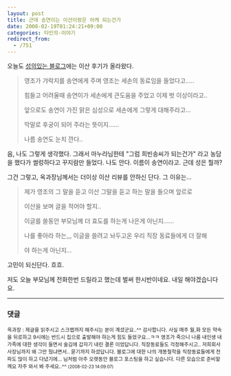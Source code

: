 ```yaml
---
layout: post
title: 근데 송연이는 이산이랑은 어케 되는건가
date: 2008-02-19T01:24:21+09:00
categories: 타인의-이야기
redirect_from:
  - /751
---
```


오늘도 <A href="http://wisenut.tistory.com/72" target=_blank>성의있는 블로그</A>에는 이산 후기가 올라왔다.

<BLOCKQUOTE>영조가 갸락지를 송연에게 주며 영조는 세손의 동료임을 들었다고.....

힘들고 어려울때 송연이가 세손에게 큰도움을 주었고 이제 벗 이상이라고..

앞으로도 송연이 가진 맑은 심성으로 세손에게 그렇게 대해주라고...

막말로 후궁이 되어 주라는 뜻이지......

나름 송연도 눈치 깐다.. </BLOCKQUOTE>음, 나도 그렇게 생각했다. 그래서 마누라님한테 "그럼 희빈송씨가 되는건가" 라고 농담을 했다가 썰렁하다고 꾸지람만 들었다. 나도 안다. 이름이 송연이라고. 근데 성은 뭘까?

그건 그렇고, 옥과장님께서는 더이상 이산 리뷰를 안하신 단다. 그 이유는...

<BLOCKQUOTE>제가 영조의 그 말을 듣고 이산 그말을 듣고 하는 말을 들으며 앞르로

이산을 보며 글을 적어야 할지..

이글를 쓸동안 부모님께 더 효도를 하는게 나은게 아닌지......

나를 좋아라 하는,,, 이글을 쓸려고 놔두고온 우리 직장 동료들에게 더 잘해

야 하는게 아닌지...</BLOCKQUOTE>고민이 되신단다. 흐흐.

저도 오늘 부모님께 전화한번 드릴라고 했는데 벌써 한시반이네요. 내일 해야겠습니다요.

* * *

### 댓글



<!--- cmt:1133 --->
<!--- mail: --->
<!--- parent:0 --->

<small>옥과장 : 제글을 읽주시고 스크랩까지 해주시는 분이 계셨군요..^^ 감사합니다. 사실 매주 월,화 모든 약속을 뒤로하고 9시에는 반드시 집으로 출발해야 하는게 힘도 들었구요...ㅋㅋ 영조가 죽으니 나름 내인생 내가족에 대한 생각이 들면서 술김에 갑자기 내린 결론 이었답니다. 직장동료들도 걱정해주시고.. 저희회사 사장님까지 왜 그만 뒀냐면서.. 묻기까지 하셨답니다. 블로그에 대한 나의 개똥철학을 직장동료들에게 전파도 많이 하고 다녔기에... 님처럼 아주 오랫동안 블로그 포스팅을 하고 싶습니다.  다른 모습으로 준비할께요 자주 와서 봐 주세요..^^ <small>(2008-02-23 14:09:07)</small></small>

